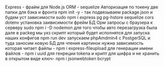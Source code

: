 Express - фрайм для Node.js
ORM - sequelize
Авторизация по токену
две папки для бэка и фронта
npm init -y - так подвязываем package.json и будем уст зависимости
sudo npm i express pg pg-hstore sequelize cors dotenv установка заивисимости фрейм БД Орм запросы с браузера к серверу 
sudo npm i -D nodemon для того чтобы авто перезагрузка была
дале в packeg мы укз скрипт который будет исполнятся 
для запуска наших конфигов npm run dev
запускаем phpAmdmin4 с PostgerSQL и туда заносим новую БД 
для чтения картинок нужна зависимость которая читает файлы -  npm i express-fileupload
для генерации имени файлов - npm i uuid
для генреции tokena и крипт для шифра и не хранить в открытом виде ключ- npm i jsonwebtoken bcrypt 